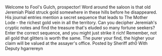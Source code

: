 Welcome to Fool's Gulch, prospector! Word around the saloon is that old Jeremiah Plaid struck gold somewhere in these hills before he disappeared. His journal entries mention a secret sequence that leads to The Mother Lode - the richest gold vein in all the territory. Can you decipher Jeremiah's cryptic notes and find the treasure that's eluded so many fortune seekers? Enter the correct sequence, and you might just strike it rich! Remember, not all gold that glitters is worth the same. The purer your find, the higher your claim will be valued at the assayer's office.
Posted by Sheriff ath0
With Deputy hgarrereyn

